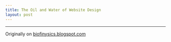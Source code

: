 ```yaml
---
title: The Oil and Water of Website Design
layout: post
---
```


----------------------------------------------

Originally on [biofinysics.blogspot.com](http://biofinysics.blogspot.com/2014/02/the-oil-and-water-of-website-design.html)
